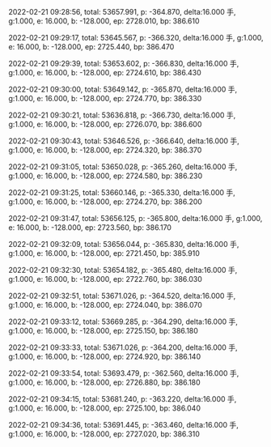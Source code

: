 2022-02-21 09:28:56, total: 53657.991, p: -364.870, delta:16.000 手, g:1.000, e: 16.000, b: -128.000, ep: 2728.010, bp: 386.610

2022-02-21 09:29:17, total: 53645.567, p: -366.320, delta:16.000 手, g:1.000, e: 16.000, b: -128.000, ep: 2725.440, bp: 386.470

2022-02-21 09:29:39, total: 53653.602, p: -366.830, delta:16.000 手, g:1.000, e: 16.000, b: -128.000, ep: 2724.610, bp: 386.430

2022-02-21 09:30:00, total: 53649.142, p: -365.870, delta:16.000 手, g:1.000, e: 16.000, b: -128.000, ep: 2724.770, bp: 386.330

2022-02-21 09:30:21, total: 53636.818, p: -366.730, delta:16.000 手, g:1.000, e: 16.000, b: -128.000, ep: 2726.070, bp: 386.600

2022-02-21 09:30:43, total: 53646.526, p: -366.640, delta:16.000 手, g:1.000, e: 16.000, b: -128.000, ep: 2724.320, bp: 386.370

2022-02-21 09:31:05, total: 53650.028, p: -365.260, delta:16.000 手, g:1.000, e: 16.000, b: -128.000, ep: 2724.580, bp: 386.230

2022-02-21 09:31:25, total: 53660.146, p: -365.330, delta:16.000 手, g:1.000, e: 16.000, b: -128.000, ep: 2724.270, bp: 386.200

2022-02-21 09:31:47, total: 53656.125, p: -365.800, delta:16.000 手, g:1.000, e: 16.000, b: -128.000, ep: 2723.560, bp: 386.170

2022-02-21 09:32:09, total: 53656.044, p: -365.830, delta:16.000 手, g:1.000, e: 16.000, b: -128.000, ep: 2721.450, bp: 385.910

2022-02-21 09:32:30, total: 53654.182, p: -365.480, delta:16.000 手, g:1.000, e: 16.000, b: -128.000, ep: 2722.760, bp: 386.030

2022-02-21 09:32:51, total: 53671.026, p: -364.520, delta:16.000 手, g:1.000, e: 16.000, b: -128.000, ep: 2724.040, bp: 386.070

2022-02-21 09:33:12, total: 53669.285, p: -364.290, delta:16.000 手, g:1.000, e: 16.000, b: -128.000, ep: 2725.150, bp: 386.180

2022-02-21 09:33:33, total: 53671.026, p: -364.200, delta:16.000 手, g:1.000, e: 16.000, b: -128.000, ep: 2724.920, bp: 386.140

2022-02-21 09:33:54, total: 53693.479, p: -362.560, delta:16.000 手, g:1.000, e: 16.000, b: -128.000, ep: 2726.880, bp: 386.180

2022-02-21 09:34:15, total: 53681.240, p: -363.220, delta:16.000 手, g:1.000, e: 16.000, b: -128.000, ep: 2725.100, bp: 386.040

2022-02-21 09:34:36, total: 53691.445, p: -363.460, delta:16.000 手, g:1.000, e: 16.000, b: -128.000, ep: 2727.020, bp: 386.310